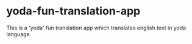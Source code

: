 # yoda-fun-translation-app
This is a 'yoda' fun translation app which translates english text in yoda language.
